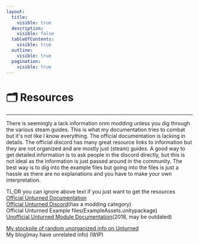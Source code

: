 ```yaml
---
layout:
  title:
    visible: true
  description:
    visible: false
  tableOfContents:
    visible: true
  outline:
    visible: true
  pagination:
    visible: true
---
```


# 🗂️ Resources

***

There is seemingly a lack information onm modding unless you dig through the various steam guides. This is what my documentation tries to combat but it's not like I know everything. The official documentation is lacking in details. The official discord has many great resource links to information but they are not organized and are mostly just (steam) guides. A good way to get detailed information is to ask people in the discord directly, but this is not ideal as the information is just passed around in the community. The best way is to dig into the example files but going into the files is just a hassle as there are no explanations and you have to make your own interpretation.

TL;DR you can ignore above text if you just want to get the resources\
[Official Unturned Documentation](https://docs.smartlydressedgames.com/en/stable/)\
[Official Unturned Discord](https://discord.gg/unturned)(has a modding category)\
Official Unturned Example files(ExampleAssets.unitypackage)\
[Unofficial Unturned Module Documentation](https://unturneddocs.github.io/UnturnedDocs/#/)(2018, may be outdated)

[My stockpile of random unorganized info on Unturned](https://unturned-random-info.vercel.app/)\
My blog(may have unrelated info) (WIP)

